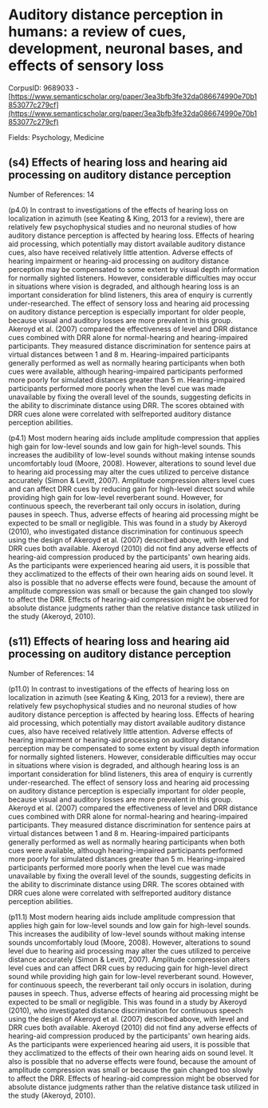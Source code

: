 # Auditory distance perception in humans: a review of cues, development, neuronal bases, and effects of sensory loss

CorpusID: 9689033 - [https://www.semanticscholar.org/paper/3ea3bfb3fe32da086674990e70b1853077c279cf](https://www.semanticscholar.org/paper/3ea3bfb3fe32da086674990e70b1853077c279cf)

Fields: Psychology, Medicine

## (s4) Effects of hearing loss and hearing aid processing on auditory distance perception
Number of References: 14

(p4.0) In contrast to investigations of the effects of hearing loss on localization in azimuth (see Keating & King, 2013 for a review), there are relatively few psychophysical studies and no neuronal studies of how auditory distance perception is affected by hearing loss. Effects of hearing aid processing, which potentially may distort available auditory distance cues, also have received relatively little attention. Adverse effects of hearing impairment or hearing-aid processing on auditory distance perception may be compensated to some extent by visual depth information for normally sighted listeners. However, considerable difficulties may occur in situations where vision is degraded, and although hearing loss is an important consideration for blind listeners, this area of enquiry is currently under-researched. The effect of sensory loss and hearing aid processing on auditory distance perception is especially important for older people, because visual and auditory losses are more prevalent in this group. Akeroyd et al. (2007) compared the effectiveness of level and DRR distance cues combined with DRR alone for normal-hearing and hearing-impaired participants. They measured distance discrimination for sentence pairs at virtual distances between 1 and 8 m. Hearing-impaired participants generally performed as well as normally hearing participants when both cues were available, although hearing-impaired participants performed more poorly for simulated distances greater than 5 m. Hearing-impaired participants performed more poorly when the level cue was made unavailable by fixing the overall level of the sounds, suggesting deficits in the ability to discriminate distance using DRR. The scores obtained with DRR cues alone were correlated with selfreported auditory distance perception abilities.

(p4.1) Most modern hearing aids include amplitude compression that applies high gain for low-level sounds and low gain for high-level sounds. This increases the audibility of low-level sounds without making intense sounds uncomfortably loud (Moore, 2008). However, alterations to sound level due to hearing aid processing may alter the cues utilized to perceive distance accurately (Simon & Levitt, 2007). Amplitude compression alters level cues and can affect DRR cues by reducing gain for high-level direct sound while providing high gain for low-level reverberant sound. However, for continuous speech, the reverberant tail only occurs in isolation, during pauses in speech. Thus, adverse effects of hearing aid processing might be expected to be small or negligible. This was found in a study by Akeroyd (2010), who investigated distance discrimination for continuous speech using the design of Akeroyd et al. (2007) described above, with level and DRR cues both available. Akeroyd (2010) did not find any adverse effects of hearing-aid compression produced by the participants' own hearing aids. As the participants were experienced hearing aid users, it is possible that they acclimatized to the effects of their own hearing aids on sound level. It also is possible that no adverse effects were found, because the amount of amplitude compression was small or because the gain changed too slowly to affect the DRR. Effects of hearing-aid compression might be observed for absolute distance judgments rather than the relative distance task utilized in the study (Akeroyd, 2010).
## (s11) Effects of hearing loss and hearing aid processing on auditory distance perception
Number of References: 14

(p11.0) In contrast to investigations of the effects of hearing loss on localization in azimuth (see Keating & King, 2013 for a review), there are relatively few psychophysical studies and no neuronal studies of how auditory distance perception is affected by hearing loss. Effects of hearing aid processing, which potentially may distort available auditory distance cues, also have received relatively little attention. Adverse effects of hearing impairment or hearing-aid processing on auditory distance perception may be compensated to some extent by visual depth information for normally sighted listeners. However, considerable difficulties may occur in situations where vision is degraded, and although hearing loss is an important consideration for blind listeners, this area of enquiry is currently under-researched. The effect of sensory loss and hearing aid processing on auditory distance perception is especially important for older people, because visual and auditory losses are more prevalent in this group. Akeroyd et al. (2007) compared the effectiveness of level and DRR distance cues combined with DRR alone for normal-hearing and hearing-impaired participants. They measured distance discrimination for sentence pairs at virtual distances between 1 and 8 m. Hearing-impaired participants generally performed as well as normally hearing participants when both cues were available, although hearing-impaired participants performed more poorly for simulated distances greater than 5 m. Hearing-impaired participants performed more poorly when the level cue was made unavailable by fixing the overall level of the sounds, suggesting deficits in the ability to discriminate distance using DRR. The scores obtained with DRR cues alone were correlated with selfreported auditory distance perception abilities.

(p11.1) Most modern hearing aids include amplitude compression that applies high gain for low-level sounds and low gain for high-level sounds. This increases the audibility of low-level sounds without making intense sounds uncomfortably loud (Moore, 2008). However, alterations to sound level due to hearing aid processing may alter the cues utilized to perceive distance accurately (Simon & Levitt, 2007). Amplitude compression alters level cues and can affect DRR cues by reducing gain for high-level direct sound while providing high gain for low-level reverberant sound. However, for continuous speech, the reverberant tail only occurs in isolation, during pauses in speech. Thus, adverse effects of hearing aid processing might be expected to be small or negligible. This was found in a study by Akeroyd (2010), who investigated distance discrimination for continuous speech using the design of Akeroyd et al. (2007) described above, with level and DRR cues both available. Akeroyd (2010) did not find any adverse effects of hearing-aid compression produced by the participants' own hearing aids. As the participants were experienced hearing aid users, it is possible that they acclimatized to the effects of their own hearing aids on sound level. It also is possible that no adverse effects were found, because the amount of amplitude compression was small or because the gain changed too slowly to affect the DRR. Effects of hearing-aid compression might be observed for absolute distance judgments rather than the relative distance task utilized in the study (Akeroyd, 2010).
